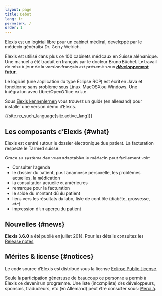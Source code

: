 ```yaml
---
layout: page
title: Debut
lang: fr
permalink: /
order: 1
---
```


Elexis est un logicial libre pour un cabinet médical, developpé par le
médecin généralist Dr. Gerry Weirich.

Elexis est utilisé dans plus de 100 cabinets médicaux en Suisse
alémanique. Une manuel a été traduit en français par le docteur Bruno
Büchel. Le travail de mise à jour de la version français est présenté sous **[développement futur]({{site.baseurl}}/sponsoring)**.

Le logiciel (une application du type Eclipse RCP) est écrit en Java et
fonctionne sans problème sous Linux, MacOSX ou Windows. Une intégration
avec Libre/OpenOffice existe.

Sous [Elexis kennenlernen](https://wiki.elexis.info/Installation_Elexis_3.0_OpenSource) vous trouvez un guide
(en allemand) pour installer une version démo d’Elexis.

{{site.no_such_language[site.active_lang]}}


Les composants d’Elexis {#what}
-----------------------

Elexis est centré autour le dossier électronique due patient. La
facturation respecte le Tarmed suisse.

Grace au système des vues adaptables le médecin peut facilement voir:
* Consulter l’agenda
* le dossier du patient, p.e. l’anamnèse personelle, les problèmes
actuelles, la médication
* la consultation actuelle et antérieures
* remarque pour la facturation
* le solde du montant dû du patient
* liens vers les résultats du labo, liste de contrôle (diabète,
grossesse, etc)
* impression d’un aperçu du patient

Nouvelles {#news}
---------

**Elexis 3.6.0** a été publié en juillet 2018. Pour les détails
consultez les [Release notes](https://wiki.elexis.info/Release-Notes-3.6.0)


Mérites & license {#notices}
-----------------

Le code source d’Elexis est distribué sous la license [Eclipse Public
License](epl-v10.html).

Seule la participation génereuse de beaucoup de personne a permis à
Elexis de devenir un programme. Une liste (incomplète) des développeurs,
sponsors, traducteurs, etc (en Allemand) peut être consulter sous:
[Merci à]({{site.baseurl}}/contributors).


